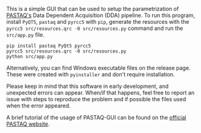 This is a simple GUI that can be used to setup the parametrization of
[PASTAQ's][pastaq]
Data Dependent Acquisition (DDA) pipeline. To run this program, install `PyQT5`, `pastaq` and `pyrcc5` with `pip`, generate the resources with the `pyrcc5 src/resources.qrc -0 src/resources.py` command and run the `src/app.py` file.

```
pip install pastaq PyQt5 pyrcc5
pyrcc5 src/resources.qrc -0 src/resources.py
python src/app.py
```

Alternatively, you can find Windows executable files on the release page. These
were created with `pyinstaller` and don't require installation.

Please keep in mind that this software in early development, and unexpected
errors can appear. When/if that happens, feel free to report an issue with steps
to reproduce the problem and if possible the files used when the error appeared.

A brief tutorial of the usage of PASTAQ-GUI can be found on the [official PASTAQ
website][gui-tutorial].

[pastaq]: https://github.com/PASTAQ-MS/PASTAQ
[gui-tutorial]: https://pastaq.horvatovichlab.com/gui-tutorial/index.html
